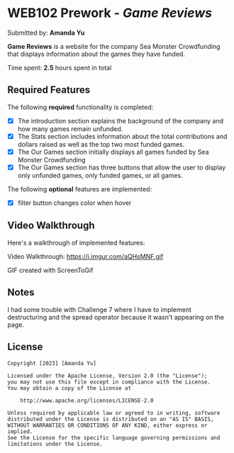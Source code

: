 # WEB102 Prework - *Game Reviews*

Submitted by: **Amanda Yu**

**Game Reviews** is a website for the company Sea Monster Crowdfunding that displays information about the games they have funded.

Time spent: **2.5** hours spent in total

## Required Features

The following **required** functionality is completed:

* [x] The introduction section explains the background of the company and how many games remain unfunded.
* [x] The Stats section includes information about the total contributions and dollars raised as well as the top two most funded games.
* [x] The Our Games section initially displays all games funded by Sea Monster Crowdfunding
* [x] The Our Games section has three buttons that allow the user to display only unfunded games, only funded games, or all games.

The following **optional** features are implemented:

* [x] filter button changes color when hover

## Video Walkthrough

Here's a walkthrough of implemented features:

Video Walkthrough: https://i.imgur.com/aQHsMNF.gif

GIF created with ScreenToGif  

## Notes

I had some trouble with Challenge 7 where I have to implement destructuring and the spread operator because it wasn't appearing on the page. 

## License

    Copyright [2023] [Amanda Yu]

    Licensed under the Apache License, Version 2.0 (the "License");
    you may not use this file except in compliance with the License.
    You may obtain a copy of the License at

        http://www.apache.org/licenses/LICENSE-2.0

    Unless required by applicable law or agreed to in writing, software
    distributed under the License is distributed on an "AS IS" BASIS,
    WITHOUT WARRANTIES OR CONDITIONS OF ANY KIND, either express or implied.
    See the License for the specific language governing permissions and
    limitations under the License.
